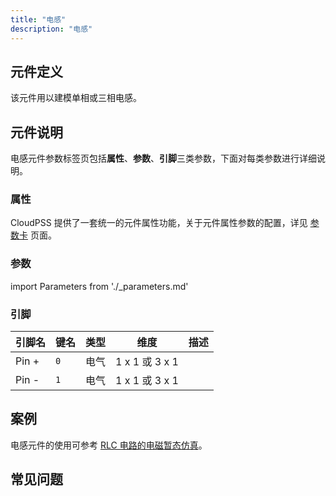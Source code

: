 ```yaml
---
title: "电感"
description: "电感"
---
```


## 元件定义

该元件用以建模单相或三相电感。

## 元件说明

电感元件参数标签页包括**属性**、**参数**、**引脚**三类参数，下面对每类参数进行详细说明。

### 属性

CloudPSS 提供了一套统一的元件属性功能，关于元件属性参数的配置，详见 [参数卡](docs/documents/software/10-xstudio/20-simstudio/40-workbench/20-function-zone/30-design-tab/30-param-panel/index.md) 页面。

### 参数

import Parameters from './_parameters.md'

<Parameters/>

### 引脚

<slot class="model-pins">

| 引脚名 | 键名 | 类型 | 维度 | 描述 |
|:------ |:---- |:----:|:----:|:---- |
| Pin \+ | `0` | 电气 | 1 x 1 或 3 x 1 |  |
| Pin \- | `1` | 电气 | 1 x 1 或 3 x 1 |  |

</slot>

## 案例

电感元件的使用可参考 [RLC 电路的电磁暂态仿真](../../../../../30-quick-start/20-start-from-scratch/index.md)。

## 常见问题

